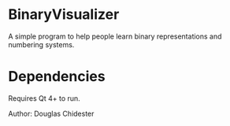 # BinaryVisualizer
A simple program to help people learn binary representations and numbering systems.

# Dependencies
Requires Qt 4+ to run.

Author: Douglas Chidester
